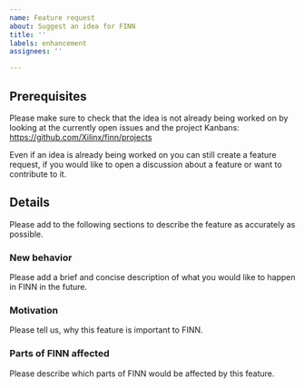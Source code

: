 ```yaml
---
name: Feature request
about: Suggest an idea for FINN
title: ''
labels: enhancement
assignees: ''

---
```


<!---
These issue templates took inspiration from:
* The RPCS3 repository: https://github.com/RPCS3/rpcs3/tree/2f44523e6d5a674dc1fd12e248e93d4e66fd830c/.github/ISSUE_TEMPLATE
* stevemao's issue templates repository: https://github.com/stevemao/github-issue-templates/tree/ef1cc891865bab16cfe6e795b178caa422224344/
* auremoser's issue template gist: https://gist.github.com/auremoser/72803ba969d0e61ff070
* The default issue template automatically created by github, when opening the issue template editor.
-->

## Prerequisites
Please make sure to check that the idea is not already being worked on by looking at the currently open issues and the  project Kanbans: https://github.com/Xilinx/finn/projects

Even if an idea is already being worked on you can still create a feature request, if you would like to open a discussion about a feature or want to contribute to it.

## Details
Please add to the following sections to describe the feature as accurately as possible.

### New behavior
Please add a brief and concise description of what you would like to happen in FINN in the future.

### Motivation
Please tell us, why this feature is important to FINN.

### Parts of FINN affected
Please describe which parts of FINN would be affected by this feature.
